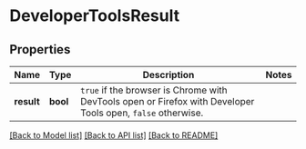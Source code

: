 # DeveloperToolsResult

## Properties
Name | Type | Description | Notes
------------ | ------------- | ------------- | -------------
**result** | **bool** | `true` if the browser is Chrome with DevTools open or Firefox with Developer Tools open, `false` otherwise.  | 

[[Back to Model list]](../README.md#documentation-for-models) [[Back to API list]](../README.md#documentation-for-api-endpoints) [[Back to README]](../README.md)

